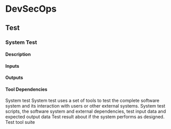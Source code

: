 # DevSecOps

## Test

### System Test

#### Description

#### Inputs

#### Outputs

#### Tool Dependencies

System test System test uses a set of tools
to test the complete software
system and its interaction with
users or other external
systems.
System test scripts,
the software system
and external
dependencies, test
input data and
expected output data
Test result about
if the system
performs as
designed.
Test tool suite
